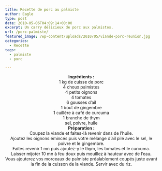 ```yaml
---
title: Recette de porc au palmiste
author: Eagle
type: post
date: 2010-05-06T04:09:14+00:00
excerpt: Un carry délicieux de porc aux palmistes.
url: /porc-palmiste/
featured_image: /wp-content/uploads/2010/05/viande-porc-reunion.jpg
categories:
  - Recette
tags:
  - palmiste
  - porc

---
```

<center>
  <strong>Ingrédients :</strong>
</center>


  


<center>
  1 kg de cuisse de porc<br /> 4 choux palmistes<br /> 4 petits oignons<br /> 4 tomates<br /> 6 gousses d&rsquo;ail<br /> 1 bout de gingembre<br /> 1 cuillère à café de curcuma<br /> 1 branche de thym<br /> sel, poivre, huile
</center>


  


<center>
  <strong>Préparation :</strong>
</center>


  


<center>
  Coupez la viande et faites-là revenir dans de l&rsquo;huile.<br /> Ajoutez les oignons émincés puis votre mélange d&rsquo;ail pilé avec le sel, le poivre et le gingembre.<br /> Faites revenir 1 mn puis ajoutez-y le thym, les tomates et le curcuma.<br /> Laisser mijoter 10 mn à feu doux puis mouillez à hauteur avec de l&rsquo;eau.<br /> Vous ajouterez vos morceaux de palmiste préalablement coupés juste avant la fin de la cuisson de la viande. Servir avec du riz.
</center>